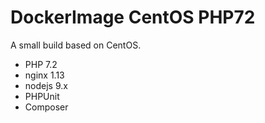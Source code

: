 # DockerImage CentOS PHP72
A small build based on CentOS.

- PHP 7.2
- nginx 1.13
- nodejs 9.x
- PHPUnit
- Composer
